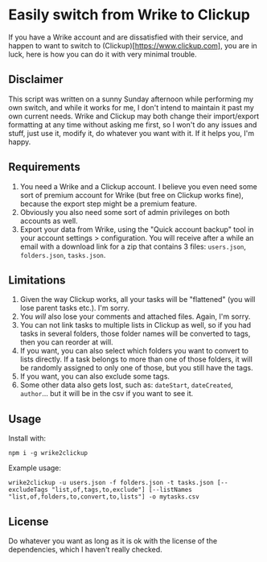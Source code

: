 # Easily switch from Wrike to Clickup

If you have a Wrike account and are dissatisfied with their service, and happen to want to switch to (Clickup)[https://www.clickup.com], you are in luck, here is how you can do it with very minimal trouble.

## Disclaimer

This script was written on a sunny Sunday afternoon while performing my own switch, and while it works for me, I don't intend to maintain it past my own current needs. Wrike and Clickup may both change their import/export formatting at any time without asking me first, so I won't do any issues and stuff, just use it, modify it, do whatever you want with it. If it helps you, I'm happy.

## Requirements

1. You need a Wrike and a Clickup account. I believe you even need some sort of premium account for Wrike (but free on Clickup works fine), because the export step might be a premium feature.
2. Obviously you also need some sort of admin privileges on both accounts as well.
3. Export your data from Wrike, using the "Quick account backup" tool in your account settings > configuration. You will receive after a while an email with a download link for a zip that contains 3 files: `users.json`, `folders.json`, `tasks.json`.

## Limitations

1. Given the way Clickup works, all your tasks will be "flattened" (you will lose parent tasks etc.). I'm sorry.
2. You *will* also lose your comments and attached files. Again, I'm sorry.
3. You can not link tasks to multiple lists in Clickup as well, so if you had tasks in several folders, those folder names will be converted to tags, then you can reorder at will.
5. If you want, you can also select which folders you want to convert to lists directly. If a task belongs to more than one of those folders, it will be randomly assigned to only one of those, but you still have the tags.
6. If you want, you can also exclude some tags.
7. Some other data also gets lost, such as: `dateStart`, `dateCreated`, `author`... but it will be in the csv if you want to see it. 

## Usage

Install with:
```
npm i -g wrike2clickup
```

Example usage:
```
wrike2clickup -u users.json -f folders.json -t tasks.json [--excludeTags "list,of,tags,to,exclude"] [--listNames "list,of,folders,to,convert,to,lists"] -o mytasks.csv
```

## License

Do whatever you want as long as it is ok with the license of the dependencies, which I haven't really checked.
